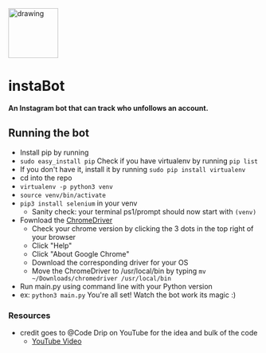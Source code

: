 <div><img src="https://upload.wikimedia.org/wikipedia/commons/thumb/e/e7/Instagram_logo_2016.svg/1200px-Instagram_logo_2016.svg.png" alt="drawing" width="100"/>

# instaBot 
**An Instagram bot that can track who unfollows an account.**


## Running the bot

- Install pip by running 
 - `sudo easy_install pip`
Check if you have virtualenv by running `pip list`
  - If you don't have it, install it by running `sudo pip install virtualenv`
- cd into the repo
- `virtualenv -p python3 venv`
- `source venv/bin/activate`
- `pip3 install selenium` in your venv
  - Sanity check: your terminal ps1/prompt should now start with `(venv)`
- Fownload the [ChromeDriver](https://chromedriver.chromium.org/downloads)
  - Check your chrome version by clicking the 3 dots in the top right of your browser 
  - Click "Help"
  - Click "About Google Chrome"
  - Download the corresponding driver for your OS
  - Move the ChromeDriver to /usr/local/bin by typing `mv ~/Downloads/chromedriver /usr/local/bin`
 - Run main.py using command line with your Python version
  - ex: `python3 main.py`
 You're all set! Watch the bot work its magic :)

### Resources
  - credit goes to @Code Drip on YouTube for the idea and bulk of the code
    - [YouTube Video](https://www.youtube.com/watch?v=d2GBO_QjRlo&)
